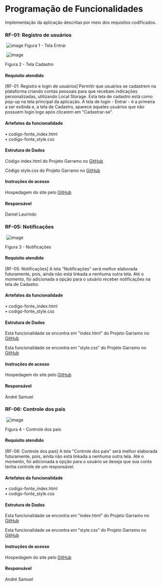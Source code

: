 # Programação de Funcionalidades

Implementação da aplicação descritas por meio dos requisitos codificados. 

### RF-01: Registro de usuários 


<img> ![image](https://github.com/ICEI-PUC-Minas-PMV-ADS/pmv-ads-2024-1-e1-proj-web-t6-pmv-ads-2024-1-e1-projeto_entreteniment/assets/141928161/0a098c97-39b5-4b51-a0cb-408b2c176374)
Figura 1 - Tela Entrar


<img> ![image](https://github.com/ICEI-PUC-Minas-PMV-ADS/pmv-ads-2024-1-e1-proj-web-t6-pmv-ads-2024-1-e1-projeto_entreteniment/assets/141928161/92f8d3b7-6e73-4af0-b5c6-112193440d0a)

Figura 2 - Tela Cadastro

#### Requisito atendido
[RF-01: Registro e login de usuários] Permitir que usuários se cadastrem na plataforma criando contas pessoais para que recebam indicações personalizadas, utilizando Local Storage. Esta tela de cadastro está como pop-up na tela principal da aplicação. A tela de login - Entrar - é a primeira a ser exibida e, a tela de Cadastro, aparece àqueles usuários que não possuem login logo após clicarem em "Cadastrar-se".

#### Artefatos da funcionalidade

&bull; codigo-fonte_index.html <br>
&bull; codigo-fonte_style.css


#### Estrutura de Dados

<p> Código index.html do Projeto Garramo no <a href="https://github.com/ICEI-PUC-Minas-PMV-ADS/pmv-ads-2024-1-e1-proj-web-t6-pmv-ads-2024-1-e1-projeto_entreteniment/blob/main/codigo-fonte/index.html"> GitHub </a></p>

<p> Código style.css do Projeto Garramo no <a href="https://github.com/ICEI-PUC-Minas-PMV-ADS/pmv-ads-2024-1-e1-proj-web-t6-pmv-ads-2024-1-e1-projeto_entreteniment/blob/main/codigo-fonte/style.css"> GitHub </a></p>


#### Instruções de acesso

<p> Hospedagem do site pelo <a href="https://icei-puc-minas-pmv-ads.github.io/pmv-ads-2024-1-e1-proj-web-t6-pmv-ads-2024-1-e1-projeto_entreteniment/"> GitHub </a></p>


#### Responsável

Daniel Laurindo




### RF-05: Notificações 

<img> ![image](https://github.com/ICEI-PUC-Minas-PMV-ADS/pmv-ads-2024-1-e1-proj-web-t6-pmv-ads-2024-1-e1-projeto_entreteniment/assets/141928161/33125c50-2775-4132-a61b-e8673f4ac177)

Figura 3 - Notificações

#### Requisito atendido

[RF-05: Notificações] A tela "Notificações" será melhor elaborada futuramente, pois, ainda não está linkada a nenhuma outra tela. Até o momento, foi adicionada a opção para o usuário receber notificações na tela de Cadastro.


#### Artefatos da funcionalidade

&bull; codigo-fonte_index.html <br>
&bull; codigo-fonte_style.css


#### Estrutura de Dados

<p> Esta funcionalidade se encontra em "index.html" do Projeto Garramo no <a href="https://github.com/ICEI-PUC-Minas-PMV-ADS/pmv-ads-2024-1-e1-proj-web-t6-pmv-ads-2024-1-e1-projeto_entreteniment/blob/main/codigo-fonte/index.html"> GitHub </a></p>

<p> Esta funcionalidade se encontra em "style.css" do Projeto Garramo no <a href="https://github.com/ICEI-PUC-Minas-PMV-ADS/pmv-ads-2024-1-e1-proj-web-t6-pmv-ads-2024-1-e1-projeto_entreteniment/blob/main/codigo-fonte/style.css"> GitHub </a></p>


#### Instruções de acesso

<p> Hospedagem do site pelo <a href="https://icei-puc-minas-pmv-ads.github.io/pmv-ads-2024-1-e1-proj-web-t6-pmv-ads-2024-1-e1-projeto_entreteniment/"> GitHub </a></p>


#### Responsável

André Samuel




### RF-06: Controle dos pais

<img> ![image](https://github.com/ICEI-PUC-Minas-PMV-ADS/pmv-ads-2024-1-e1-proj-web-t6-pmv-ads-2024-1-e1-projeto_entreteniment/assets/141928161/33125c50-2775-4132-a61b-e8673f4ac177)


Figura 4 - Controle dos pais


#### Requisito atendido

[RF-06: Controle dos pais] A tela "Controle dos pais" será melhor elaborada futuramente, pois, ainda não está linkada a nenhuma outra tela. Até o momento, foi adicionada a opção para o usuário se deseja que sua conta tenha controle de um responsável.


#### Artefatos da funcionalidade

&bull; codigo-fonte_index.html <br>
&bull; codigo-fonte_style.css


#### Estrutura de Dados

<p> Esta funcionalidade se encontra em "index.html" do Projeto Garramo no <a href="https://github.com/ICEI-PUC-Minas-PMV-ADS/pmv-ads-2024-1-e1-proj-web-t6-pmv-ads-2024-1-e1-projeto_entreteniment/blob/main/codigo-fonte/index.html"> GitHub </a></p>

<p> Esta funcionalidade se encontra em "style.css" do Projeto Garramo no <a href="https://github.com/ICEI-PUC-Minas-PMV-ADS/pmv-ads-2024-1-e1-proj-web-t6-pmv-ads-2024-1-e1-projeto_entreteniment/blob/main/codigo-fonte/style.css"> GitHub </a></p>


#### Instruções de acesso

<p> Hospedagem do site pelo <a href="https://icei-puc-minas-pmv-ads.github.io/pmv-ads-2024-1-e1-proj-web-t6-pmv-ads-2024-1-e1-projeto_entreteniment/"> GitHub </a></p>


#### Responsável
André Samuel 
